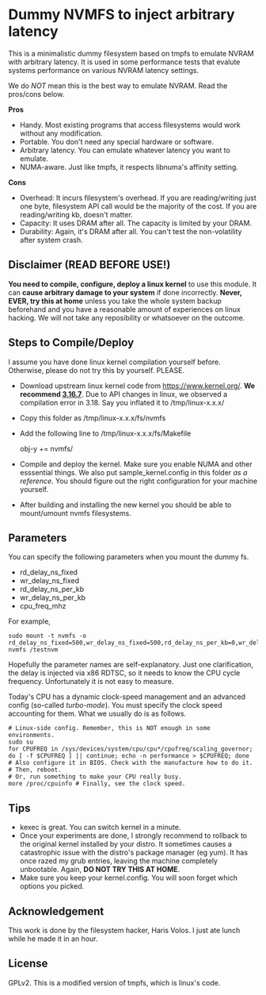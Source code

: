 Dummy NVMFS to inject arbitrary latency
=================================
This is a minimalistic dummy filesystem based on tmpfs to emulate NVRAM with arbitrary latency.
It is used in some performance tests that evalute systems performance on various NVRAM latency
settings.

We do *NOT* mean this is the best way to emulate NVRAM. Read the pros/cons below.

**Pros**

* Handy. Most existing programs that access filesystems would work without any modification.
* Portable. You don't need any special hardware or software.
* Arbitrary latency. You can emulate whatever latency you want to emulate.
* NUMA-aware. Just like tmpfs, it respects libnuma's affinity setting.

**Cons**

* Overhead: It incurs filesystem's overhead. If you are reading/writing just one byte, filesystem
API call would be the majority of the cost. If you are reading/writing kb, doesn't matter.
* Capacity: It uses DRAM after all. The capacity is limited by your DRAM.
* Durability: Again, it's DRAM after all. You can't test the non-volatility after system crash.


Disclaimer (READ BEFORE USE!)
-------
**You need to compile, configure, deploy a linux kernel** to use this module.
It can **cause arbitrary damage to your system** if done incorrectly.
**Never, EVER, try this at home** unless you take the whole system backup beforehand and
you have a reasonable amount of experiences on linux hacking.
We will not take any reposibility or whatsoever on the outcome.


Steps to Compile/Deploy
-------
I assume you have done linux kernel compilation yourself before.
Otherwise, please do not try this by yourself. PLEASE.

* Download upstream linux kernel code from https://www.kernel.org/.
**We recommend [3.16.7](https://www.kernel.org/pub/linux/kernel/v3.x/linux-3.16.7.tar.gz)**.
Due to API changes in linux, we observed a compilation error in 3.18.
Say you inflated it to /tmp/linux-x.x.x/
* Copy this folder as /tmp/linux-x.x.x/fs/nvmfs
* Add the following line to /tmp/linux-x.x.x/fs/Makefile

    obj-y += nvmfs/

* Compile and deploy the kernel. Make sure you enable NUMA and
other esssential things. We also put sample_kernel.config in this folder
*as a reference*. You should figure out the right configuration
for your machine yourself.
* After building and installing the new kernel you should be able to
mount/umount nvmfs filesystems.

Parameters
-------
You can specify the following parameters when you mount the dummy fs.

* rd_delay_ns_fixed
* wr_delay_ns_fixed
* rd_delay_ns_per_kb
* wr_delay_ns_per_kb
* cpu_freq_mhz

For example,

    sudo mount -t nvmfs -o rd_delay_ns_fixed=500,wr_delay_ns_fixed=500,rd_delay_ns_per_kb=0,wr_delay_ns_per_kb=0,cpu_freq_mhz=2800,size=1000000m nvmfs /testnvm


Hopefully the parameter names are self-explanatory.
Just one clarification, the delay is injected via x86 RDTSC, so it needs to know
the CPU cycle frequency. Unfortunately it is not easy to measure.

Today's CPU has a dynamic clock-speed management and
an advanced config (so-called *turbo-mode*).
You must specify the clock speed accounting for them.
What we usually do is as follows.

    # Linux-side config. Remember, this is NOT enough in some environments.
    sudo su
    for CPUFREQ in /sys/devices/system/cpu/cpu*/cpufreq/scaling_governor; do [ -f $CPUFREQ ] || continue; echo -n performance > $CPUFREQ; done
    # Also configure it in BIOS. Check with the manufacture how to do it.
    # Then, reboot.
    # Or, run something to make your CPU really busy.
    more /proc/cpuinfo # Finally, see the clock speed.

Tips
-------
* kexec is great. You can switch kernel in a minute.
* Once your experiments are done, I strongly recommend to rollback to the original
kernel installed by your distro. It sometimes causes a catastrophic issue with
the distro's package manager (eg yum). It has once razed my grub entries, leaving the machine
completely unbootable. Again, **DO NOT TRY THIS AT HOME**.
* Make sure you keep your kernel.config. You will soon forget which options you picked.

Acknowledgement
-------
This work is done by the filesystem hacker, Haris Volos.
I just ate lunch while he made it in an hour.

License
-------
GPLv2. This is a modified version of tmpfs, which is linux's code.
